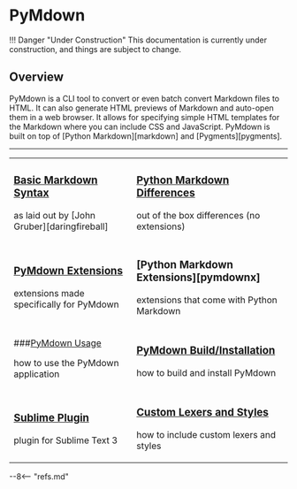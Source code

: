 # PyMdown

!!! Danger "Under Construction"
    This documentation is currently under construction, and things are subject to change.

## Overview
PyMdown is a CLI tool to convert or even batch convert Markdown files to HTML.  It can also generate HTML previews of Markdown and auto-open them in a web browser. It allows for specifying simple HTML templates for the Markdown where you can include CSS and JavaScript.  PyMdown is built on top of [Python Markdown][markdown] and [Pygments][pygments].

---

<table markdown="1" class="doctable">
<tbody markdown="1">
<tr markdown="1">
<td markdown="1">

### [Basic Markdown Syntax](user-guide/markdown-syntax.md)

as laid out by [John Gruber][daringfireball]
</td>
<td markdown="1">

### [Python Markdown Differences](https://pythonhosted.org/Markdown/#differences)

out of the box differences (no extensions)
</td>
</tr>
<tr markdown="1">
<td markdown="1">

### [PyMdown Extensions](http://facelessuser.github.io/pymdown-extensions)

extensions made specifically for PyMdown
</td>
<td markdown="1">

### [Python Markdown Extensions][pymdownx]

extensions that come with Python Markdown
</td>
</tr>
<tr markdown="1">
<td markdown="1">

###[PyMdown Usage](user-guide/general-usage.md)

how to use the PyMdown application
</td>
<td markdown="1">

### [PyMdown Build/Installation](user-guide/installation.md)

how to build and install PyMdown
</td>
</tr>
<tr markdown="1">
<td markdown="1">

### [Sublime Plugin](https://github.com/facelessuser/sublime-pymdown)

plugin for Sublime Text 3
</td>
<td markdown="1">

### [Custom Lexers and Styles](user-guide/pygments-customization.md)

how to include custom lexers and styles
</td>
</tr>
</tbody>
</table>

--8<-- "refs.md"
